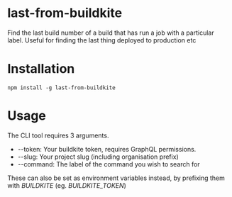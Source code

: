 # last-from-buildkite

Find the last build number of a build that has run a job with a particular label. Useful for finding the last thing deployed to production etc

# Installation

```
npm install -g last-from-buildkite
```

# Usage

The CLI tool requires 3 arguments.

* --token: Your buildkite token, requires GraphQL permissions.
* --slug: Your project slug (including organisation prefix)
* --command: The label of the command you wish to search for

These can also be set as environment variables instead, by prefixing them with _BUILDKITE_ (eg. _BUILDKITE\_TOKEN_)
